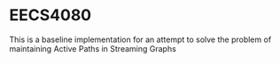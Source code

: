 # EECS4080
This is a baseline implementation for an attempt to solve the problem of maintaining Active Paths in Streaming Graphs
